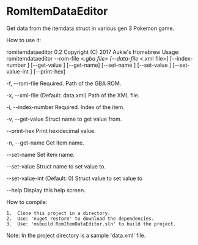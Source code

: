 # RomItemDataEditor

Get data from the itemdata struct in various gen 3 Pokemon game.

How to use it:

romitemdataeditor 0.2
Copyright (C) 2017 Aukie's Homebrew
Usage: romitemdataeditor --rom-file <*.gba file> [--data-file <*.xml file>]
[--index-number <index number>] [--get-value <datamember name>] [--get-name]
[--set-name <new name>] [--set-value <value-name>] [--set-value-int
<value-integer>] [--print-hex]

  -f, --rom-file        Required. Path of the GBA ROM.

  -x, --xml-file        (Default: data.xml) Path of the XML file.

  -i, --index-number    Required. Index of the item.

  -v, --get-value       Struct name to get value from.

  --print-hex           Print hexidecimal value.

  -n, --get-name        Get item name.

  --set-name            Set item name.

  --set-value           Struct name to set value to.

  --set-value-int       (Default: 0) Struct value to set value to

  --help                Display this help screen.
  
  How to compile:
  
    1.  Clone this project in a directory.
    2.  Use: 'nuget restore' to download the dependencies.
    3.  Use: 'msbuild RomItemDataEditor.sln' to build the project.

Note:
In the project directory is a sample 'data.xml' file.
